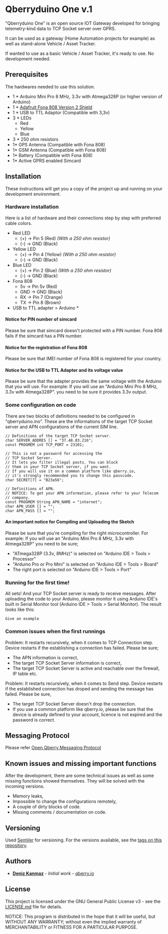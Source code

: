 
# Qberryduino One v.1

"Qberryduino One" is an open source IOT Gateway developed for bringing telemetry-kind data to TCP Socket server over GPRS. 

It can be used as a gateway (Home Automation projects for example) as well as stand-alone Vehicle / Asset Tracker.

If wanted to use as a basic Vehicle / Asset Tracker, it's ready to use. No development needed.

## Prerequisites
The hardwares needed to use this solution.
* 1 * Arduino Mini Pro 8 MHz, 3.3v with Atmega328P (or higher version of Arduino)
* 1 * [Adafruit Fona 808 Version 2 Shield](https://www.adafruit.com/product/2636)
* 1 * USB to TTL Adaptor (Compatible with 3,3v)
* 3 * LEDs
	* Red
	* Yellow
	* Blue
* 3 * 250 ohm resistors
* 1* GPS Antenna (Compatible with Fona 808)
* 1* GSM Antenna (Compatible with Fona 808)
* 1* Battery (Compatible with Fona 808)
* 1* Active GPRS enabled Simcard

## Installation

These instructions will get you a copy of the project up and running on your development environment.

### Hardware installation

Here is a list of hardware and their connections step by step with preferred cable colors.
*	Red LED
	* (+) → Pin 5 (Red)  _(With a 250 ohm resistor)_
	* (-) → GND (Black)
*	Yellow LED
	*	(+) → Pin 4 (Yellow)  _(With a 250 ohm resistor)_
	*	(-) → GND (Black)
*	Blue LED
	*	(+) → Pin 2 (Blue)  _(With a 250 ohm resistor)_
	*	(-) → GND (Black)
*	Fona 808
	*	5v -> Pin 5v (Red)
	*	GND -> GND (Black)
	*	RX -> Pin 7 (Orange)
	*	TX -> Pin 8 (Brown)
*	USB to TTL adapter > Arduino
	*	
#### Notice for PIN number of simcard
Please be sure that simcard doesn't protected with a PIN number. Fona 808 fails if the simcard has a PIN number.

#### Notice for the registration of Fona 808
Please be sure that IMEI number of Fona 808 is registered for your country.

#### Notice for the USB to TTL Adapter and its voltage value
Please be sure that the adapter provides the same voltage with the Arduino that you will use.
For example: If you will use an "Arduino Mini Pro 8 MHz, 3.3v with Atmega328P". you need to be sure it provides 3.3v output.

### Some configuration on code
There are two blocks of definitions needed to be configured in "qberryduino.ino". These are the informations of the target TCP Socket server and APN configurations of the current SIM line.
```
// Definitions of the target TCP Socket server.
char SERVER_ADDRES [] = "37.48.83.216";
const PROGMEM int TCP_PORT = 23101;

// This is not a password for accessing the
// TCP Socket Server.
// It lets you filter illegal posts. You can block
// them in your TCP Socket server, if you want.
// If you will use it on a common platform like qberry.io,
// it's strongly recommended you to change this passcode.
char SECRET[7] = "B23a56";
```
```
// Definitions of APN.
// NOTICE: To get your APN information, please refer to your Telecom
// company.
const PROGMEM String APN_NAME = "internet";
char APN_USER [] = "";
char APN_PASS [] = "";
```
#### An important notice for Compiling and Uploading the Sketch
Please be sure that you're compiling for the right microcontroller.
For example: If you will use an "Arduino Mini Pro 8 MHz, 3.3v with Atmega328P" you need to be sure;
* "ATmega328P (3.3v, 8MHz)" is selected on "Arduino IDE > Tools > Processor"
* "Arduino Pro or Pro Mini" is selected on "Arduino IDE > Tools > Board"
* The right port is selected on "Arduino IDE > Tools > Port"



### Running for the first time!

All sets! And your TCP Socket server is ready to receive messages.
After uploading the code to your Arduino, please monitor it using Arduino IDE's built in Serial Monitor tool (Arduino IDE > Tools > Serial Monitor). The result looks like this:
```
Give an example
```


### Common issues when the first runnings
Problem: It restarts recursively, when it comes to TCP Connection step.
Device restarts if the establishing a connection has failed. Please be sure;
* The APN information is correct,
* The target TCP Socket Server information is correct,
* The target TCP Socket Server is active and reachable over the firewall, IP table etc.

Problem: It restarts recursively, when it comes to Send step.
Device restarts if the established connection has droped and sending the message has failed. Please be sure,
* The target TCP Socket Server doesn't drop the connection.
* If you use a common platform like qberry.io, please be sure that the device is already defined to your account, licence is not expired and the password is correct. 

## Messaging Protocol
Please refer [Open Qberry Messaging Protocol]()

## Known issues and missing important functions
After the development, there are some technical issues as well as some missing functions showed themselves. They will be solved with the incoming versions.

* Memory leaks,
* Impossible to change the configurations remotely,
* A couple of dirty blocks of code.
* Missing comments / documentation on code.

## Versioning

Used [SemVer](http://semver.org/) for versioning. For the versions available, see the [tags on this repository](https://github.com/denizkanmaz/qberryduino-gateway-one/tags). 

## Authors

* **[Deniz Kanmaz](https://github.com/denizkanmaz)** - *Initial work* - [qberry.io](https://qberry.io)

## License

This project is licensed under the GNU General Public License v3 - see the [LICENSE.md](LICENSE.md) file for details.

NOTICE: This program is distributed in the hope that it will be useful, but WITHOUT ANY WARRANTY; without even the implied warranty of MERCHANTABILITY or FITNESS FOR A PARTICULAR PURPOSE.
